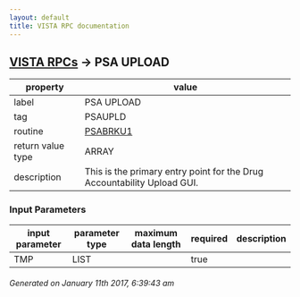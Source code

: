 ```yaml
---
layout: default
title: VISTA RPC documentation
---
```




## [VISTA RPCs](TableOfContent.md) &#8594; PSA UPLOAD 

 property | value 
--- | --- 
 label | PSA UPLOAD
 tag | PSAUPLD
 routine | [PSABRKU1](http://code.osehra.org/dox/Routine_PSABRKU1_source.html)
 return value type | ARRAY
 description | This is the primary entry point for the Drug Accountability Upload GUI.

### Input Parameters

| input parameter | parameter type | maximum data length | required | description | 
| --- | --- | --- | --- | --- | 
| TMP | LIST |  | true |  | 




 ###### Generated on January 11th 2017, 6:39:43 am